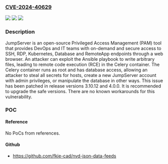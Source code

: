 ### [CVE-2024-40629](https://cve.mitre.org/cgi-bin/cvename.cgi?name=CVE-2024-40629)
![](https://img.shields.io/static/v1?label=Product&message=jumpserver&color=blue)
![](https://img.shields.io/static/v1?label=Version&message=%3D%20%3E%3D%203.0.0%2C%20%3C%203.10.12%20&color=brighgreen)
![](https://img.shields.io/static/v1?label=Vulnerability&message=CWE-22%3A%20Improper%20Limitation%20of%20a%20Pathname%20to%20a%20Restricted%20Directory%20('Path%20Traversal')&color=brighgreen)

### Description

JumpServer is an open-source Privileged Access Management (PAM) tool that provides DevOps and IT teams with on-demand and secure access to SSH, RDP, Kubernetes, Database and RemoteApp endpoints through a web browser. An attacker can exploit the Ansible playbook to write arbitrary files, leading to remote code execution (RCE) in the Celery container. The Celery container runs as root and has database access, allowing an attacker to steal all secrets for hosts, create a new JumpServer account with admin privileges, or manipulate the database in other ways. This issue has been patched in release versions 3.10.12 and 4.0.0. It is recommended to upgrade the safe versions. There are no known workarounds for this vulnerability.

### POC

#### Reference
No PoCs from references.

#### Github
- https://github.com/fkie-cad/nvd-json-data-feeds

